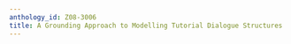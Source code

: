 ```yaml
---
anthology_id: Z08-3006
title: A Grounding Approach to Modelling Tutorial Dialogue Structures
---
```

